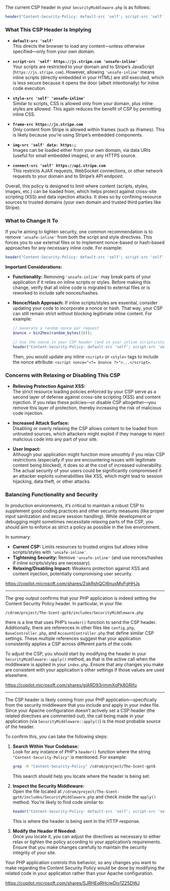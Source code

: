 The current CSP header in your `SecurityMiddleware.php` is as follows:

```php
header("Content-Security-Policy: default-src 'self'; script-src 'self' https://js.stripe.com 'unsafe-inline'; style-src 'self' 'unsafe-inline'; frame-src https://js.stripe.com; img-src 'self' data: https:; connect-src 'self' https://api.stripe.com");
```

### What This CSP Header Is Implying

- **`default-src 'self'`**  
  This directs the browser to load any content—unless otherwise specified—only from your own domain.

- **`script-src 'self' https://js.stripe.com 'unsafe-inline'`**  
  Your scripts are restricted to your domain and to Stripe’s JavaScript (`https://js.stripe.com`). However, allowing `'unsafe-inline'` means inline scripts (directly embedded in your HTML) are still executed, which is less secure because it opens the door (albeit intentionally) for inline code execution.

- **`style-src 'self' 'unsafe-inline'`**  
  Similar to scripts, CSS is allowed only from your domain, plus inline styles are allowed. This again reduces the benefit of CSP by permitting inline CSS.

- **`frame-src https://js.stripe.com`**  
  Only content from Stripe is allowed within frames (such as iframes). This is likely because you’re using Stripe’s embedded components.

- **`img-src 'self' data: https:;`**  
  Images can be loaded either from your own domain, via data URIs (useful for small embedded images), or any HTTPS source.

- **`connect-src 'self' https://api.stripe.com`**  
  This restricts AJAX requests, WebSocket connections, or other network requests to your domain and to Stripe’s API endpoint.

Overall, this policy is designed to limit where content (scripts, styles, images, etc.) can be loaded from, which helps protect against cross-site scripting (XSS) and data injection attacks. It does so by confining resource sources to trusted domains (your own domain and trusted third parties like Stripe).

### What to Change It To

If you’re aiming to tighten security, one common recommendation is to remove `'unsafe-inline'` from both the script and style directives. This forces you to use external files or to implement nonce-based or hash-based approaches for any necessary inline code. For example:

```php
header("Content-Security-Policy: default-src 'self'; script-src 'self' https://js.stripe.com; style-src 'self'; frame-src https://js.stripe.com; img-src 'self' data: https:; connect-src 'self' https://api.stripe.com");
```

**Important Considerations:**

- **Functionality:** Removing `'unsafe-inline'` may break parts of your application if it relies on inline scripts or styles. Before making this change, verify that all inline code is migrated to external files or is reworked to include safe nonces/hashes.
- **Nonce/Hash Approach:** If inline scripts/styles are essential, consider updating your code to incorporate a nonce or hash. That way, your CSP can still remain strict without blocking legitimate inline content. For example:

  ```php
  // Generate a random nonce per request
  $nonce = bin2hex(random_bytes(16));

  // Use the nonce in your CSP header (and in your inline scripts/styles)
  header("Content-Security-Policy: default-src 'self'; script-src 'self' https://js.stripe.com 'nonce-$nonce'; style-src 'self' 'nonce-$nonce'; frame-src https://js.stripe.com; img-src 'self' data: https:; connect-src 'self' https://api.stripe.com");
  ```

  Then, you would update any inline `<script>` or `<style>` tags to include the nonce attribute: `<script nonce="<?= $nonce ?>">...</script>`.

### Concerns with Relaxing or Disabling This CSP

- **Relieving Protection Against XSS:**  
  The strict resource loading policies enforced by your CSP serve as a second layer of defense against cross-site scripting (XSS) and content injection. If you relax these policies—or disable CSP altogether—you remove this layer of protection, thereby increasing the risk of malicious code injection.

- **Increased Attack Surface:**  
  Disabling or overly relaxing the CSP allows content to be loaded from untrusted sources, which attackers might exploit if they manage to inject malicious code into any part of your site.

- **User Impact:**  
  Although your application might function more smoothly if you relax CSP restrictions (especially if you are encountering issues with legitimate content being blocked), it does so at the cost of increased vulnerability. The actual security of your users could be significantly compromised if an attacker exploits vulnerabilities like XSS, which might lead to session hijacking, data theft, or other attacks.

### Balancing Functionality and Security

In production environments, it’s critical to maintain a robust CSP to supplement good coding practices and other security measures (like proper input sanitization and secure session handling). While development or debugging might sometimes necessitate relaxing parts of the CSP, you should aim to enforce as strict a policy as possible in the live environment.

In summary:

- **Current CSP:** Limits resources to trusted origins but allows inline scripts/styles with `'unsafe-inline'`.  
- **Tightening Security:** Remove `'unsafe-inline'` (and use nonces/hashes if inline scripts/styles are necessary).  
- **Relaxing/Disabling Impact:** Weakens protection against XSS and content injection, potentially compromising user security.

https://copilot.microsoft.com/shares/ZqkRshQCi6nuxMvFgHHJs

---
The grep output confirms that your PHP application is indeed setting the Content Security Policy header. In particular, in your file:

```
/cdrom/project/The-Scent-gpt6/includes/SecurityMiddleware.php
```

there is a line that uses PHP’s `header()` function to send the CSP header. Additionally, there are references in other files like `config.php`, `BaseController.php`, and `AccountController.php` that define similar CSP settings. These multiple references suggest that your application consistently applies a CSP across different parts of the code.

To adjust the CSP, you should start by modifying the header in your `SecurityMiddleware::apply()` method, as that is the active call when the middleware is applied in your `index.php`. Ensure that any changes you make are consistent with your application's other settings if those values are used elsewhere.

https://copilot.microsoft.com/shares/giARD93rimmXoPk8GRifu

---
The CSP header is likely coming from your PHP application—specifically from the security middleware that you include and apply in your index file. Since your Apache configuration doesn’t actively set a CSP header (the related directives are commented out), the call being made in your application (via `SecurityMiddleware::apply()`) is the most probable source of the header.

To confirm this, you can take the following steps:

1. **Search Within Your Codebase:**  
   Look for any instance of PHP's `header()` function where the string `"Content-Security-Policy"` is mentioned. For example:  
   ```bash
   grep -R "Content-Security-Policy" /cdrom/project/The-Scent-gpt6
   ```  
   This search should help you locate where the header is being set.

2. **Inspect the Security Middleware:**  
   Open the file located at `/cdrom/project/The-Scent-gpt6/includes/SecurityMiddleware.php` and check inside the `apply()` method. You’re likely to find code similar to:  
   ```php
   header("Content-Security-Policy: default-src 'self'; script-src 'self' https://js.stripe.com 'unsafe-inline'; ...");
   ```  
   This is where the header is being sent in the HTTP response.

3. **Modify the Header if Needed:**  
   Once you locate it, you can adjust the directives as necessary to either relax or tighten the policy according to your application’s requirements. Ensure that you make changes carefully to maintain the security integrity of your site.

Your PHP application controls this behavior, so any changes you want to make regarding the Content Security Policy would be done by modifying the related code in your application rather than your Apache configuration.

https://copilot.microsoft.com/shares/SJRHEqRHcjwDiv1Z25DWJ
